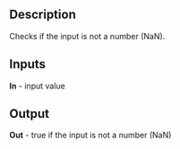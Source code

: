 ## Description
Checks if the input is not a number (NaN).

## Inputs
**In** - input value

## Output
**Out** - true if the input is not a number (NaN)